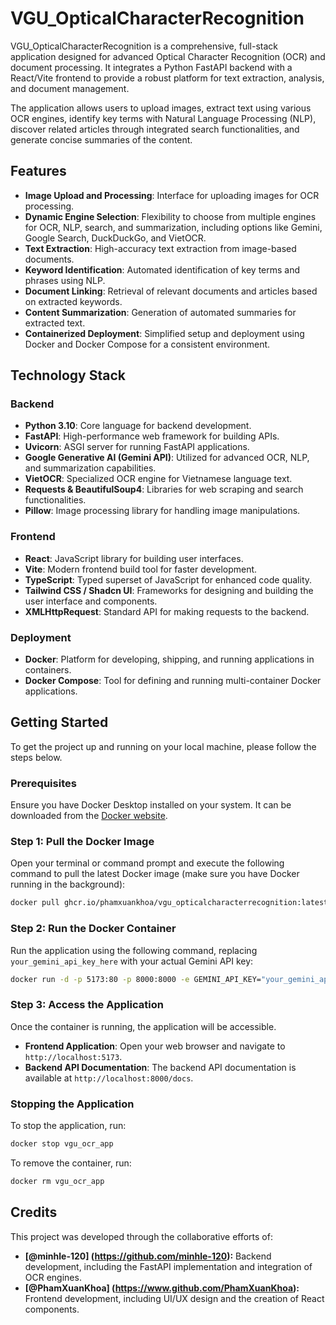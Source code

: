 # VGU_OpticalCharacterRecognition

VGU_OpticalCharacterRecognition is a comprehensive, full-stack application designed for advanced Optical Character Recognition (OCR) and document processing. It integrates a Python FastAPI backend with a React/Vite frontend to provide a robust platform for text extraction, analysis, and document management.

The application allows users to upload images, extract text using various OCR engines, identify key terms with Natural Language Processing (NLP), discover related articles through integrated search functionalities, and generate concise summaries of the content.

## Features

*   **Image Upload and Processing**: Interface for uploading images for OCR processing.
*   **Dynamic Engine Selection**: Flexibility to choose from multiple engines for OCR, NLP, search, and summarization, including options like Gemini, Google Search, DuckDuckGo, and VietOCR.
*   **Text Extraction**: High-accuracy text extraction from image-based documents.
*   **Keyword Identification**: Automated identification of key terms and phrases using NLP.
*   **Document Linking**: Retrieval of relevant documents and articles based on extracted keywords.
*   **Content Summarization**: Generation of automated summaries for extracted text.
*   **Containerized Deployment**: Simplified setup and deployment using Docker and Docker Compose for a consistent environment.

## Technology Stack

### **Backend**

*   **Python 3.10**: Core language for backend development.
*   **FastAPI**: High-performance web framework for building APIs.
*   **Uvicorn**: ASGI server for running FastAPI applications.
*   **Google Generative AI (Gemini API)**: Utilized for advanced OCR, NLP, and summarization capabilities.
*   **VietOCR**: Specialized OCR engine for Vietnamese language text.
*   **Requests & BeautifulSoup4**: Libraries for web scraping and search functionalities.
*   **Pillow**: Image processing library for handling image manipulations.

### **Frontend**

*   **React**: JavaScript library for building user interfaces.
*   **Vite**: Modern frontend build tool for faster development.
*   **TypeScript**: Typed superset of JavaScript for enhanced code quality.
*   **Tailwind CSS / Shadcn UI**: Frameworks for designing and building the user interface and components.
*   **XMLHttpRequest**: Standard API for making requests to the backend.

### **Deployment**

*   **Docker**: Platform for developing, shipping, and running applications in containers.
*   **Docker Compose**: Tool for defining and running multi-container Docker applications.

## Getting Started

To get the project up and running on your local machine, please follow the steps below.

### **Prerequisites**

Ensure you have Docker Desktop installed on your system. It can be downloaded from the [Docker website](https://www.docker.com/products/docker-desktop).

### **Step 1: Pull the Docker Image**

Open your terminal or command prompt and execute the following command to pull the latest Docker image (make sure you have Docker running in the background):

```bash
docker pull ghcr.io/phamxuankhoa/vgu_opticalcharacterrecognition:latest
```

### **Step 2: Run the Docker Container**

Run the application using the following command, replacing `your_gemini_api_key_here` with your actual Gemini API key:

```bash
docker run -d -p 5173:80 -p 8000:8000 -e GEMINI_API_KEY="your_gemini_api_key_here" --name vgu_ocr_app ghcr.io/phamxuankhoa/vgu_opticalcharacterrecognition:latest
```

### **Step 3: Access the Application**

Once the container is running, the application will be accessible.

*   **Frontend Application**: Open your web browser and navigate to `http://localhost:5173`.
*   **Backend API Documentation**: The backend API documentation is available at `http://localhost:8000/docs`.

### **Stopping the Application**

To stop the application, run:

```bash
docker stop vgu_ocr_app
```

To remove the container, run:

```bash
docker rm vgu_ocr_app
```

## Credits

This project was developed through the collaborative efforts of:

*   **[@minhle-120] (https://github.com/minhle-120):** Backend development, including the FastAPI implementation and integration of OCR engines.
*   **[@PhamXuanKhoa] (https://www.github.com/PhamXuanKhoa):** Frontend development, including UI/UX design and the creation of React components.
